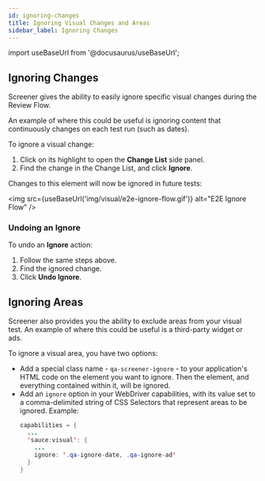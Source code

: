 ```yaml
---
id: ignoring-changes
title: Ignoring Visual Changes and Areas
sidebar_label: Ignoring Changes
---
```


import useBaseUrl from '@docusaurus/useBaseUrl';

## Ignoring Changes

Screener gives the ability to easily ignore specific visual changes during the Review Flow.

An example of where this could be useful is ignoring content that continuously changes on each test run (such as dates).

To ignore a visual change:
1. Click on its highlight to open the **Change List** side panel.
2. Find the change in the Change List, and click **Ignore**.

Changes to this element will now be ignored in future tests:

<img src={useBaseUrl('img/visual/e2e-ignore-flow.gif')} alt="E2E Ignore Flow" />


### Undoing an Ignore

To undo an **Ignore** action:
1. Follow the same steps above.
2. Find the ignored change.
3. Click **Undo Ignore**.


## Ignoring Areas

Screener also provides you the ability to exclude areas from your visual test. An example of where this could be useful is a third-party widget or ads.

To ignore a visual area, you have two options:

* Add a special class name - `qa-screener-ignore` - to your application's HTML code on the element you want to ignore. Then the element, and everything contained within it, will be ignored.
* Add an `ignore` option in your WebDriver capabilities, with its value set to a comma-delimited string of CSS Selectors that represent areas to be ignored. Example:
  ```java
  capabilities = {
    ...
    'sauce:visual': {
      ...
      ignore: '.qa-ignore-date, .qa-ignore-ad'
    }
  }
